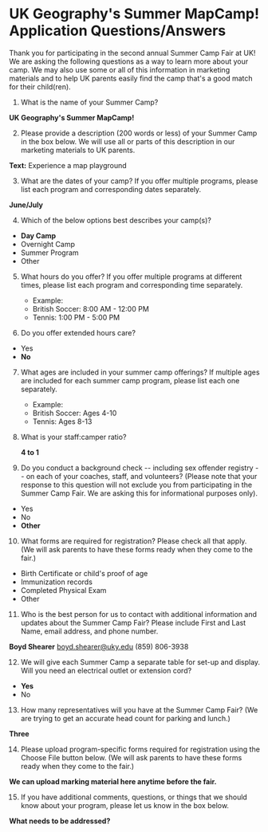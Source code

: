 # UK Geography's Summer MapCamp! Application Questions/Answers

Thank you for participating in the second annual Summer Camp Fair at UK!  We are asking the following questions as a way to learn more about your camp.  We may also use some or all of this information in marketing materials and to help UK parents easily find the camp that's a good match for their child(ren).

1. What is the name of your Summer Camp?

  **UK Geography's Summer MapCamp!**


2. Please provide a description (200 words or less) of your Summer Camp in the box below.  We will use all or parts of this description in our marketing materials to UK parents.

  **Text:** Experience a map playground


3. What are the dates of your camp? If you offer multiple programs, please list each program and corresponding dates separately. 

  **June/July**


4. Which of the below options best describes your camp(s)?

  * **Day Camp** 
  * Overnight Camp 
  * Summer Program 
  * Other 


5. What hours do you offer? If you offer multiple programs at different times, please list each program and corresponding time separately. 

   * Example:  
   * British Soccer: 8:00 AM - 12:00 PM 
   * Tennis: 1:00 PM - 5:00 PM 


6. Do you offer extended hours care?

  * Yes 
  * **No**


7. What ages are included in your summer camp offerings?  If multiple ages are included for each summer camp program, please list each one separately.

   * Example:
   * British Soccer: Ages 4-10
   * Tennis: Ages 8-13

8. What is your staff:camper ratio?
   
   **4 to 1**


9. Do you conduct a background check -- including sex offender registry -- on each of your coaches, staff, and volunteers? (Please note that your response to this question will not exclude you from participating in the Summer Camp Fair.  We are asking this for informational purposes only).
	
  * Yes 
  * No 
  * **Other** 


10. What forms are required for registration? Please check all that apply. (We will ask parents to have these forms ready when they come to the fair.)
  
  * Birth Certificate or child's proof of age 
  * Immunization records 
  * Completed Physical Exam 
  * Other 

11. Who is the best person for us to contact with additional information and updates about the Summer Camp Fair? Please include First and Last Name, email address, and phone number.

   **Boyd Shearer** boyd.shearer@uky.edu (859) 806-3938 

12. We will give each Summer Camp a separate table for set-up and display.  Will you need an electrical outlet or extension cord?
	
  * **Yes** 
  * No 

13. How many representatives will you have at the Summer Camp Fair? (We are trying to get an accurate head count for parking and lunch.)

  **Three** 

14. Please upload program-specific forms required for registration using the Choose File button below.  (We will ask parents to have these forms ready when they come to the fair.)

   **We can upload marking material here anytime before the fair.**

15. If you have additional comments, questions, or things that we should know about your program, please let us know in the box below.

   **What needs to be addressed?**
